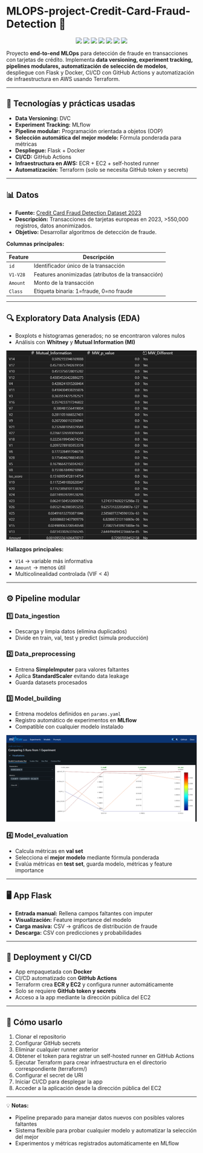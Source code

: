 # MLOPS-project-Credit-Card-Fraud-Detection 🚀

<p align="center">
  <img src="https://img.shields.io/badge/Python-3.11-blue" /> 
  <img src="https://img.shields.io/badge/DVC-data--versioning-green" /> 
  <img src="https://img.shields.io/badge/MLflow-experiments-orange" /> 
  <img src="https://img.shields.io/badge/Docker-container-blue" /> 
  <img src="https://img.shields.io/badge/CI%2FCD-GitHub%20Actions-brightgreen" /> 
  <img src="https://img.shields.io/badge/AWS-ECR%2BEC2-yellow" /> 
  <img src="https://img.shields.io/badge/Terraform%20%2B%20AWS-💠%2B%F0%9F%8C%99-6DB33F" />
</p>

Proyecto **end-to-end MLOps** para detección de fraude en transacciones con tarjetas de crédito. Implementa **data versioning, experiment tracking, pipelines modulares, automatización de selección de modelos**, despliegue con Flask y Docker, CI/CD con GitHub Actions y automatización de infraestructura en AWS usando Terraform.

---

## 🔹 Tecnologías y prácticas usadas

- **Data Versioning:** DVC  
- **Experiment Tracking:** MLflow  
- **Pipeline modular:** Programación orientada a objetos (OOP)  
- **Selección automática del mejor modelo:** Fórmula ponderada para métricas  
- **Despliegue:** Flask + Docker  
- **CI/CD:** GitHub Actions  
- **Infraestructura en AWS:** ECR + EC2 + self-hosted runner  
- **Automatización:** Terraform (solo se necesita GitHub token y secrets)

---

## 📊 Datos

- **Fuente:** [Credit Card Fraud Detection Dataset 2023](https://www.kaggle.com/datasets/nelgiriyewithana/credit-card-fraud-detection-dataset-2023/data)  
- **Descripción:** Transacciones de tarjetas europeas en 2023, >550,000 registros, datos anonimizados.  
- **Objetivo:** Desarrollar algoritmos de detección de fraude.

**Columnas principales:**

| Feature | Descripción |
|---------|------------|
| `id` | Identificador único de la transacción |
| `V1-V28` | Features anonimizadas (atributos de la transacción) |
| `Amount` | Monto de la transacción |
| `Class` | Etiqueta binaria: 1=fraude, 0=no fraude |

---

## 🔍 Exploratory Data Analysis (EDA)

- Boxplots e histogramas generados; no se encontraron valores nulos  
- Análisis con **Whitney** y **Mutual Information (MI)**  
<p align="center">
  <img src="images/MI.png" alt="Mutual Information + Whitney" width="700"/>
</p>

**Hallazgos principales:**

- `V14` → variable más informativa  
- `Amount` → menos útil  
- Multicolinealidad controlada (VIF < 4)  

---

## ⚙ Pipeline modular

### 1️⃣ Data_ingestion
- Descarga y limpia datos (elimina duplicados)  
- Divide en train, val, test y predict (simula producción)

### 2️⃣ Data_preprocessing
- Entrena **SimpleImputer** para valores faltantes  
- Aplica **StandardScaler** evitando data leakage  
- Guarda datasets procesados

### 3️⃣ Model_building
- Entrena modelos definidos en `params.yaml`  
- Registro automático de experimentos en **MLflow**  
- Compatible con cualquier modelo instalado
<p align="center">
  <img src="images/mlflow_experiments.png" alt="MLflow experiments" width="700"/>
</p>


### 4️⃣ Model_evaluation
- Calcula métricas en **val set**  
- Selecciona el **mejor modelo** mediante fórmula ponderada  
- Evalúa métricas en **test set**, guarda modelo, métricas y feature importance

---

## 🖥 App Flask

- **Entrada manual:** Rellena campos faltantes con imputer  
- **Visualización:** Feature importance del modelo  
- **Carga masiva:** CSV → gráficos de distribución de fraude  
- **Descarga:** CSV con predicciones y probabilidades

---

## 🚀 Deployment y CI/CD

- App empaquetada con **Docker**  
- CI/CD automatizado con **GitHub Actions**  
- Terraform crea **ECR y EC2** y configura runner automáticamente  
- Solo se requiere **GitHub token y secrets**  
- Acceso a la app mediante la dirección pública del EC2

---

## 🔧 Cómo usarlo

1. Clonar el repositorio
2. Configurar GitHub secrets
3. Eliminar cualquier runner anterior
4. Obtener el token para registrar un self-hosted runner en GitHub Actions
5. Ejecutar Terraform para crear infraestructura en el directorio correspondiente (terraform/)
6. Configurar el secret de URI
7. Iniciar CI/CD para desplegar la app
8. Acceder a la aplicación desde la dirección pública del EC2

---

💡 **Notas:**  
- Pipeline preparado para manejar datos nuevos con posibles valores faltantes  
- Sistema flexible para probar cualquier modelo y automatizar la selección del mejor  
- Experimentos y métricas registrados automáticamente en MLflow 
